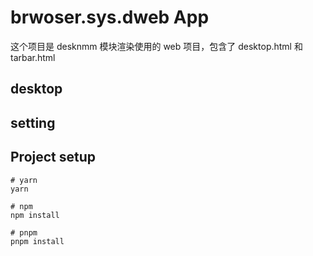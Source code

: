 # brwoser.sys.dweb App

这个项目是 desknmm 模块渲染使用的 web 项目，包含了 desktop.html 和 tarbar.html

## desktop

## setting

## Project setup

```
# yarn
yarn

# npm
npm install

# pnpm
pnpm install
```
